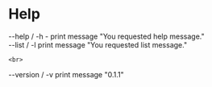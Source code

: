 <h1>Help</h3>
<line>
<span>
  --help / -h  - print message "You requested help message."
</span>

  <br>
  <span>
  --list / -l print message "You requested list message."
</span>

    <br>
  <span>
  --version / -v  print message "0.1.1"
</span>
